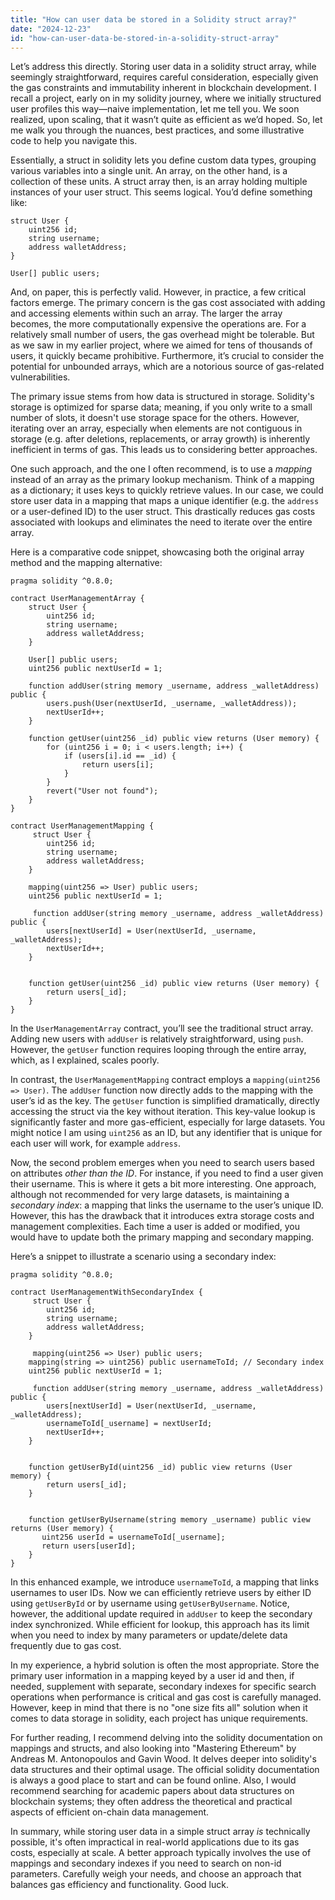 ```yaml
---
title: "How can user data be stored in a Solidity struct array?"
date: "2024-12-23"
id: "how-can-user-data-be-stored-in-a-solidity-struct-array"
---
```


Let’s address this directly. Storing user data in a solidity struct array, while seemingly straightforward, requires careful consideration, especially given the gas constraints and immutability inherent in blockchain development. I recall a project, early on in my solidity journey, where we initially structured user profiles this way—naive implementation, let me tell you. We soon realized, upon scaling, that it wasn’t quite as efficient as we’d hoped. So, let me walk you through the nuances, best practices, and some illustrative code to help you navigate this.

Essentially, a struct in solidity lets you define custom data types, grouping various variables into a single unit. An array, on the other hand, is a collection of these units. A struct array then, is an array holding multiple instances of your user struct. This seems logical. You’d define something like:

```solidity
struct User {
    uint256 id;
    string username;
    address walletAddress;
}

User[] public users;
```

And, on paper, this is perfectly valid. However, in practice, a few critical factors emerge. The primary concern is the gas cost associated with adding and accessing elements within such an array. The larger the array becomes, the more computationally expensive the operations are. For a relatively small number of users, the gas overhead might be tolerable. But as we saw in my earlier project, where we aimed for tens of thousands of users, it quickly became prohibitive. Furthermore, it’s crucial to consider the potential for unbounded arrays, which are a notorious source of gas-related vulnerabilities.

The primary issue stems from how data is structured in storage. Solidity's storage is optimized for sparse data; meaning, if you only write to a small number of slots, it doesn't use storage space for the others. However, iterating over an array, especially when elements are not contiguous in storage (e.g. after deletions, replacements, or array growth) is inherently inefficient in terms of gas. This leads us to considering better approaches.

One such approach, and the one I often recommend, is to use a *mapping* instead of an array as the primary lookup mechanism. Think of a mapping as a dictionary; it uses keys to quickly retrieve values. In our case, we could store user data in a mapping that maps a unique identifier (e.g. the `address` or a user-defined ID) to the user struct. This drastically reduces gas costs associated with lookups and eliminates the need to iterate over the entire array.

Here is a comparative code snippet, showcasing both the original array method and the mapping alternative:

```solidity
pragma solidity ^0.8.0;

contract UserManagementArray {
    struct User {
        uint256 id;
        string username;
        address walletAddress;
    }

    User[] public users;
    uint256 public nextUserId = 1;

    function addUser(string memory _username, address _walletAddress) public {
        users.push(User(nextUserId, _username, _walletAddress));
        nextUserId++;
    }

    function getUser(uint256 _id) public view returns (User memory) {
        for (uint256 i = 0; i < users.length; i++) {
            if (users[i].id == _id) {
                return users[i];
            }
        }
        revert("User not found");
    }
}

contract UserManagementMapping {
     struct User {
        uint256 id;
        string username;
        address walletAddress;
    }

    mapping(uint256 => User) public users;
    uint256 public nextUserId = 1;

     function addUser(string memory _username, address _walletAddress) public {
        users[nextUserId] = User(nextUserId, _username, _walletAddress);
        nextUserId++;
    }


    function getUser(uint256 _id) public view returns (User memory) {
        return users[_id];
    }
}
```

In the `UserManagementArray` contract, you’ll see the traditional struct array. Adding new users with `addUser` is relatively straightforward, using `push`. However, the `getUser` function requires looping through the entire array, which, as I explained, scales poorly.

In contrast, the `UserManagementMapping` contract employs a `mapping(uint256 => User)`. The `addUser` function now directly adds to the mapping with the user’s id as the key. The `getUser` function is simplified dramatically, directly accessing the struct via the key without iteration. This key-value lookup is significantly faster and more gas-efficient, especially for large datasets. You might notice I am using `uint256` as an ID, but any identifier that is unique for each user will work, for example `address`.

Now, the second problem emerges when you need to search users based on attributes *other than the ID*. For instance, if you need to find a user given their username. This is where it gets a bit more interesting. One approach, although not recommended for very large datasets, is maintaining a *secondary index*: a mapping that links the username to the user’s unique ID. However, this has the drawback that it introduces extra storage costs and management complexities. Each time a user is added or modified, you would have to update both the primary mapping and secondary mapping.

Here’s a snippet to illustrate a scenario using a secondary index:

```solidity
pragma solidity ^0.8.0;

contract UserManagementWithSecondaryIndex {
     struct User {
        uint256 id;
        string username;
        address walletAddress;
    }

     mapping(uint256 => User) public users;
    mapping(string => uint256) public usernameToId; // Secondary index
    uint256 public nextUserId = 1;

     function addUser(string memory _username, address _walletAddress) public {
        users[nextUserId] = User(nextUserId, _username, _walletAddress);
        usernameToId[_username] = nextUserId;
        nextUserId++;
    }


    function getUserById(uint256 _id) public view returns (User memory) {
        return users[_id];
    }


    function getUserByUsername(string memory _username) public view returns (User memory) {
       uint256 userId = usernameToId[_username];
       return users[userId];
    }
}
```

In this enhanced example, we introduce `usernameToId`, a mapping that links usernames to user IDs. Now we can efficiently retrieve users by either ID using `getUserById` or by username using `getUserByUsername`. Notice, however, the additional update required in `addUser` to keep the secondary index synchronized. While efficient for lookup, this approach has its limit when you need to index by many parameters or update/delete data frequently due to gas cost.

In my experience, a hybrid solution is often the most appropriate. Store the primary user information in a mapping keyed by a user id and then, if needed, supplement with separate, secondary indexes for specific search operations when performance is critical and gas cost is carefully managed. However, keep in mind that there is no "one size fits all" solution when it comes to data storage in solidity, each project has unique requirements.

For further reading, I recommend delving into the solidity documentation on mappings and structs, and also looking into "Mastering Ethereum" by Andreas M. Antonopoulos and Gavin Wood. It delves deeper into solidity's data structures and their optimal usage. The official solidity documentation is always a good place to start and can be found online. Also, I would recommend searching for academic papers about data structures on blockchain systems; they often address the theoretical and practical aspects of efficient on-chain data management.

In summary, while storing user data in a simple struct array *is* technically possible, it's often impractical in real-world applications due to its gas costs, especially at scale. A better approach typically involves the use of mappings and secondary indexes if you need to search on non-id parameters. Carefully weigh your needs, and choose an approach that balances gas efficiency and functionality. Good luck.
